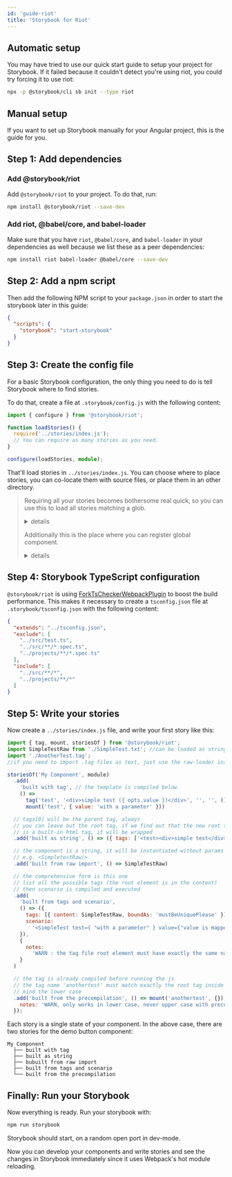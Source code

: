 ```yaml
---
id: 'guide-riot'
title: 'Storybook for Riot'
---
```


## Automatic setup

You may have tried to use our quick start guide to setup your project for Storybook.
If it failed because it couldn't detect you're using riot, you could try forcing it to use riot:

```sh
npx -p @storybook/cli sb init --type riot
```

## Manual setup

If you want to set up Storybook manually for your Angular project, this is the guide for you.

## Step 1: Add dependencies

### Add @storybook/riot

Add `@storybook/riot` to your project. To do that, run:

```sh
npm install @storybook/riot --save-dev
```

### Add riot, @babel/core, and babel-loader

Make sure that you have `riot`, `@babel/core`, and `babel-loader` in your dependencies as well because we list these as a peer dependencies:

```sh
npm install riot babel-loader @babel/core --save-dev
```

## Step 2: Add a npm script

Then add the following NPM script to your `package.json` in order to start the storybook later in this guide:

```json
{
  "scripts": {
    "storybook": "start-storybook"
  }
}
```

## Step 3: Create the config file

For a basic Storybook configuration, the only thing you need to do is tell Storybook where to find stories.

To do that, create a file at `.storybook/config.js` with the following content:

```ts
import { configure } from '@storybook/riot';

function loadStories() {
  require('../stories/index.js');
  // You can require as many stories as you need.
}

configure(loadStories, module);
```

That'll load stories in `../stories/index.js`. You can choose where to place stories, you can co-locate them with source files, or place them in an other directory.

> Requiring all your stories becomes bothersome real quick, so you can use this to load all stories matching a glob.
>
> <details>
>   <summary>details</summary>
>
> ```ts
> import { configure } from '@storybook/riot';
>
> function loadStories() {
>   const req = require.context('../stories', true, /\.stories\.ts$/);
>   req.keys().forEach(filename => req(filename));
> }
>
> configure(loadStories, module);
> ```
>
> </details>
>
>
> Additionally this is the place where you can register global component.
>
> <details>
>   <summary>details</summary>
>
> ```ts
> import { configure } from '@storybook/riot';
>
> // Import your globally available components.
> import '../src/stories/Button.tag';
>
> function loadStories() {
>   require('../stories/index.js');
>   // You can require as many stories as you need.
> }
>
> configure(loadStories, module);
> ```
>
> </details>

## Step 4: Storybook TypeScript configuration

`@storybook/riot` is using [ForkTsCheckerWebpackPlugin](https://github.com/Realytics/fork-ts-checker-webpack-plugin) to boost the build performance.
This makes it necessary to create a `tsconfig.json` file at `.storybook/tsconfig.json` with the following content:

```json
{
  "extends": "../tsconfig.json",
  "exclude": [
    "../src/test.ts",
    "../src/**/*.spec.ts",
    "../projects/**/*.spec.ts"
  ],
  "include": [
    "../src/**/*",
    "../projects/**/*"
  ]
}
```

## Step 5: Write your stories

Now create a `../stories/index.js` file, and write your first story like this:

```js
import { tag, mount, storiesOf } from '@storybook/riot';
import SimpleTestRaw from './SimpleTest.txt'; //can be loaded as string if you prefer
import './AnotherTest.tag';
//if you need to import .tag files as text, just use the raw-loader instead of the riot-tag-loader

storiesOf('My Component', module)
  .add(
    'built with tag', // the template is compiled below
    () =>
      tag('test', '<div>simple test ({ opts.value })</div>', '', '', () => {}) &&
      mount('test', { value: 'with a parameter' }))

  // tags[0] will be the parent tag, always
  // you can leave out the root tag, if we find out that the new root tag
  // is a built-in html tag, it will be wrapped
  .add('built as string', () => ({ tags: ['<test><div>simple test</div></test>'] })

  // the component is a string, it will be instantiated without params
  // e.g. <SimpletestRaw/>
  .add('built from raw import', () => SimpleTestRaw)

  // the comprehensive form is this one
  // list all the possible tags (the root element is in the content)
  // then scenario is compiled and executed
  .add(
    'built from tags and scenario',
    () => ({
      tags: [{ content: SimpleTestRaw, boundAs: 'mustBeUniquePlease' }],
      scenario:
        '<SimpleTest test={ "with a parameter" } value={"value is mapped to riotValue"}></SimpleTest>',
    }),
    {
      notes:
        'WARN : the tag file root element must have exactly the same name (or else you will see nothing)',
    }
  )

  // the tag is already compiled before running the js
  // the tag name 'anothertest' must match exactly the root tag inside the tag file
  // mind the lower case
  .add('built from the precompilation', () => mount('anothertest', {}), {
    notes: 'WARN, only works in lower case, never upper case with precompiled templates',
  });
```

Each story is a single state of your component. In the above case, there are two stories for the demo button component:

```plaintext
My Component
  ├── built with tag
  ├── built as string
  ├── bubuilt from raw import
  ├── built from tags and scenario
  └── built from the precompilation
```

## Finally: Run your Storybook

Now everything is ready. Run your storybook with:

```sh
npm run storybook
```

Storybook should start, on a random open port in dev-mode.

Now you can develop your components and write stories and see the changes in Storybook immediately since it uses Webpack's hot module reloading.

